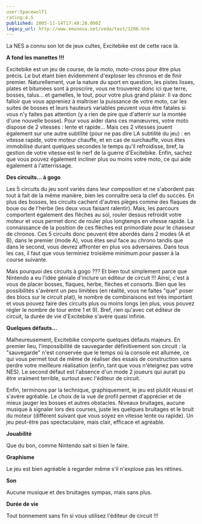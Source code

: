 ```yaml
---
user:Spacewolf1
rating:4.5
published: 2005-11-14T17:48:28.000Z
legacy_url: http://www.emunova.net/veda/test/1206.htm
---
```

La NES a connu son lot de jeux cultes, Excitebike est de cette race là.  

  

**A fond les manettes !!!**  

Excitebike est un jeu de course, de la moto, moto-cross pour être plus précis. Le but étant bien évidemment d'exploser les chronos et de finir premier. Naturellement, vue la nature du sport en question, les pistes lisses, plates et bitumées sont à proscrire, vous ne trouverez donc ici que terre, bosses, talus... et gamelles, le tout, pour votre plus grand plaisir. Il va donc falloir que vous appreniez à maîtriser la puissance de votre moto, car les suites de bosses et leurs hauteurs variables peuvent vous être fatales si vous n'y faites pas attention (y a rien de pire que d'atterrir sur la montée d'une nouvelle bosse). Pour vous aider dans ces manœuvres, votre moto dispose de 2 vitesses : lente et rapide... Mais ces 2 vitesses jouent également sur une autre subtilité (pour ne pas dire LA subtilité du jeu) : en vitesse rapide, votre moteur chauffe, et en cas de surchauffe, vous êtes immobilisé durant quelques secondes le temps qu'il refroidisse, bref, la gestion de votre vitesse est le nerf de la guerre d'Excitebike. Enfin, sachez que vous pouvez également incliner plus ou moins votre moto, ce qui aide également à l'atterrissage.  

  

**Des circuits... à gogo**  

Les 5 circuits du jeu sont variés dans leur composition et ne s'abordent pas tout à fait de la même manière, bien les connaître sera la clef du succès. En plus des bosses, les circuits cachent d'autres pièges comme des flaques de boue ou de l'herbe (les deux vous faisant ralentir). Mais, les parcours comportent également des flèches au sol, rouler dessus refroidit votre moteur et vous permet donc de rouler plus longtemps en vitesse rapide. La connaissance de la position de ces flèches est primordiale pour le chasseur de chronos. Ces 5 circuits donc peuvent être abordés dans 2 modes (A et B), dans le premier (mode A), vous êtes seul face au chrono tandis que dans le second, vous devrez affronter en plus vos adversaires. Dans tous les cas, il faut que vous terminiez troisième minimum pour passer à la course suivante.  

Mais pourquoi des circuits à gogo ??? Et bien tout simplement parce que Nintendo a eu l'idée géniale d'inclure un éditeur de circuit !!! Ainsi, c'est à vous de placer bosses, flaques, herbe, flèches et consorts. Bien que les possibilités s'avèrent un peu limitées (en réalité, vous ne faites "que" poser des blocs sur le circuit plat), le nombre de combinaisons est très important et vous pouvez faire des circuits plus ou moins longs (en plus, vous pouvez régler le nombre de tour entre 1 et 9). Bref, rien qu'avec cet éditeur de circuit, la durée de vie d'Excitebike s'avère quasi infinie.  

  

**Quelques défauts...**  

Malheureusement, Excitebike comporte quelques défauts majeurs. En premier lieu, l'impossibilité de sauvegarder définitivement son circuit : la "sauvegarde" n'est conservée que le temps où la console est allumée, ce qui vous permet tout de même de réaliser des essais de construction sans perdre votre meilleure réalisation (enfin, tant que vous n'éteignez pas votre NES). Le second défaut est l'absence d'un mode 2 joueurs qui aurait pu être vraiment terrible, surtout avec l'éditeur de circuit.  

Enfin, terminons par la technique, graphiquement, le jeu est plutôt réussi et s'avère agréable. Le choix de la vue de profil permet d'apprécier et de mieux jauger les bosses et autres obstacles. Niveaux bruitages, aucune musique à signaler lors des courses, juste les quelques bruitages et le bruit du moteur (différent suivant que vous soyez en vitesse lente ou rapide). Un jeu peut-être pas spectaculaire, mais clair, efficace et agréable.  

  

  

**Jouabilité**  

Que du bon, comme Nintendo sait si bien le faire.  

**Graphisme**  

Le jeu est bien agréable à regarder même s'il n'explose pas les rétines.  

**Son**  

Aucune musique et des bruitages sympas, mais sans plus.  

**Durée de vie**  

Tout bonnement sans fin si vous utilisez l'éditeur de circuit !!!
